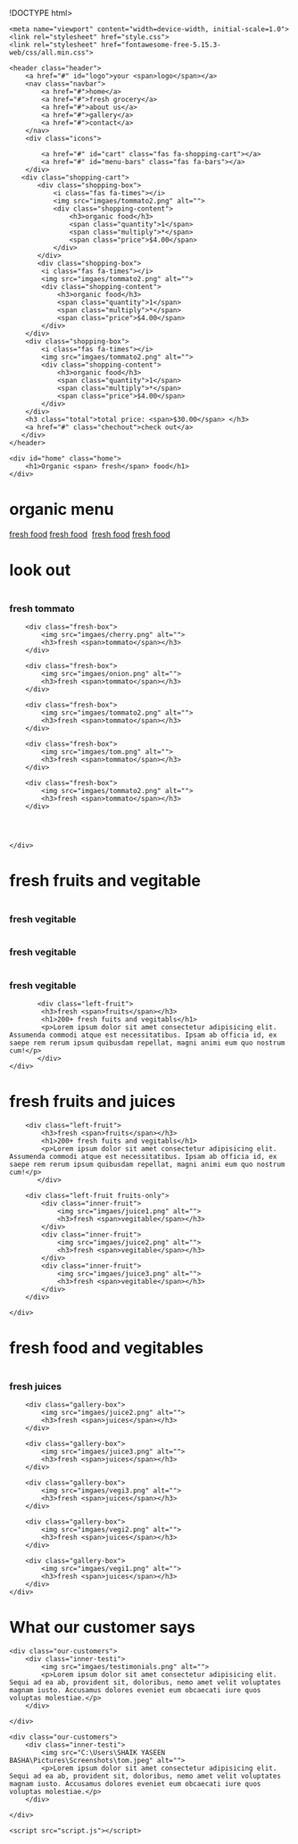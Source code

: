 !DOCTYPE html>
<html >
<head>
    
   
    <meta name="viewport" content="width=device-width, initial-scale=1.0">
    <link rel="stylesheet" href="style.css">
    <link rel="stylesheet" href="fontawesome-free-5.15.3-web/css/all.min.css">
</head>
<body>
    
    <header class="header">
        <a href="#" id="logo">your <span>logo</span></a>
        <nav class="navbar">
            <a href="#">home</a>
            <a href="#">fresh grocery</a>
            <a href="#">about us</a>
            <a href="#">gallery</a>
            <a href="#">contact</a>
        </nav>
        <div class="icons">

            <a href="#" id="cart" class="fas fa-shopping-cart"></a>
            <a href="#" id="menu-bars" class="fas fa-bars"></a>
        </div>
       <div class="shopping-cart">
           <div class="shopping-box">
               <i class="fas fa-times"></i>
               <img src="imgaes/tommato2.png" alt="">
               <div class="shopping-content">
                   <h3>organic food</h3>
                   <span class="quantity">1</span>
                   <span class="multiply">*</span>
                   <span class="price">$4.00</span>
               </div>
           </div>
           <div class="shopping-box">
            <i class="fas fa-times"></i>
            <img src="imgaes/tommato2.png" alt="">
            <div class="shopping-content">
                <h3>organic food</h3>
                <span class="quantity">1</span>
                <span class="multiply">*</span>
                <span class="price">$4.00</span>
            </div>
        </div>
        <div class="shopping-box">
            <i class="fas fa-times"></i>
            <img src="imgaes/tommato2.png" alt="">
            <div class="shopping-content">
                <h3>organic food</h3>
                <span class="quantity">1</span>
                <span class="multiply">*</span>
                <span class="price">$4.00</span>
            </div>
        </div>
        <h3 class="total">total price: <span>$30.00</span> </h3>
        <a href="#" class="chechout">check out</a>
       </div>
    </header>

    <div id="home" class="home">
        <h1>Organic <span> fresh</span> food</h1>
    </div>

<div class="organic-menu">
    <h1>organic <span>menu</span></h1>
    <div class="orgainic-inner">
        <a href="#">fresh food</a>
        <a href="#" class="freshfood">fresh food</a>
        <img src="imgaes/orange.png" alt="">
        <a href="#">fresh food</a>
        <a href="#">fresh food</a>
    </div>
</div>


<div class="fresh-food-section">
    <h1>look <span>out</span></h1>
    <div class="inner-food">
        <div class="fresh-box">
            <img src="imgaes/tommato.png" alt="">
            <h3>fresh <span>tommato</span></h3>
        </div>

        <div class="fresh-box">
            <img src="imgaes/cherry.png" alt="">
            <h3>fresh <span>tommato</span></h3>
        </div>

        <div class="fresh-box">
            <img src="imgaes/onion.png" alt="">
            <h3>fresh <span>tommato</span></h3>
        </div>

        <div class="fresh-box">
            <img src="imgaes/tommato2.png" alt="">
            <h3>fresh <span>tommato</span></h3>
        </div>

        <div class="fresh-box">
            <img src="imgaes/tom.png" alt="">
            <h3>fresh <span>tommato</span></h3>
        </div>

        <div class="fresh-box">
            <img src="imgaes/tommato2.png" alt="">
            <h3>fresh <span>tommato</span></h3>
        </div>




    </div>
</div>



<div class="fruit-vegi">
    <h1>fresh  <span>fruits and</span>  vegitable</h1>
    <div class="main-fruits">
        <div class="left-fruit fruits-only">
            <div class="inner-fruit">
                <img src="imgaes/vegi1.png" alt="">
                <h3>fresh <span>vegitable</span></h3>
            </div>
            <div class="inner-fruit">
                <img src="imgaes/vegi2.png" alt="">
                <h3>fresh <span>vegitable</span></h3>
            </div>
            <div class="inner-fruit">
                <img src="imgaes/vegi3.png" alt="">
                <h3>fresh <span>vegitable</span></h3>
            </div>
        </div>
    
           <div class="left-fruit">
            <h3>fresh <span>fruits</span></h3>
            <h1>200+ fresh fuits and vegitabls</h1>
            <p>Lorem ipsum dolor sit amet consectetur adipisicing elit. Assumenda commodi atque est necessitatibus. Ipsam ab officia id, ex saepe rem rerum ipsum quibusdam repellat, magni animi eum quo nostrum cum!</p>
           </div>
    </div>
    
</div>





<div class="fruit-vegi">
    <h1>fresh  <span>fruits and</span>  juices</h1>
    <div class="main-fruits">

        <div class="left-fruit">
            <h3>fresh <span>fruits</span></h3>
            <h1>200+ fresh fuits and vegitabls</h1>
            <p>Lorem ipsum dolor sit amet consectetur adipisicing elit. Assumenda commodi atque est necessitatibus. Ipsam ab officia id, ex saepe rem rerum ipsum quibusdam repellat, magni animi eum quo nostrum cum!</p>
           </div>

        <div class="left-fruit fruits-only">
            <div class="inner-fruit">
                <img src="imgaes/juice1.png" alt="">
                <h3>fresh <span>vegitable</span></h3>
            </div>
            <div class="inner-fruit">
                <img src="imgaes/juice2.png" alt="">
                <h3>fresh <span>vegitable</span></h3>
            </div>
            <div class="inner-fruit">
                <img src="imgaes/juice3.png" alt="">
                <h3>fresh <span>vegitable</span></h3>
            </div>
        </div>
    
    </div>
    
</div>




<div class="our-gallery">
    <h1>fresh <span>food and</span> vegitables </h1>
    <div class="inner-gallery">
        <div class="gallery-box">
            <img src="imgaes/juice1.png" alt="">
            <h3>fresh <span>juices</span></h3>
        </div>

        <div class="gallery-box">
            <img src="imgaes/juice2.png" alt="">
            <h3>fresh <span>juices</span></h3>
        </div>

        <div class="gallery-box">
            <img src="imgaes/juice3.png" alt="">
            <h3>fresh <span>juices</span></h3>
        </div>

        <div class="gallery-box">
            <img src="imgaes/vegi3.png" alt="">
            <h3>fresh <span>juices</span></h3>
        </div>

        <div class="gallery-box">
            <img src="imgaes/vegi2.png" alt="">
            <h3>fresh <span>juices</span></h3>
        </div>

        <div class="gallery-box">
            <img src="imgaes/vegi1.png" alt="">
            <h3>fresh <span>juices</span></h3>
        </div>
    </div>
</div>



<div class="testimonials">
    <h1>What <span>our customer</span> says</h1>
<div class="main-testimonial">

    <div class="our-customers">
        <div class="inner-testi">
            <img src="imgaes/testimonials.png" alt="">
            <p>Lorem ipsum dolor sit amet consectetur adipisicing elit. Sequi ad ea ab, provident sit, doloribus, nemo amet velit voluptates magnam iusto. Accusamus dolores eveniet eum obcaecati iure quos voluptas molestiae.</p>
        </div>

    </div>

    <div class="our-customers">
        <div class="inner-testi">
            <img src="C:\Users\SHAIK YASEEN BASHA\Pictures\Screenshots\tom.jpeg" alt="">
            <p>Lorem ipsum dolor sit amet consectetur adipisicing elit. Sequi ad ea ab, provident sit, doloribus, nemo amet velit voluptates magnam iusto. Accusamus dolores eveniet eum obcaecati iure quos voluptas molestiae.</p>
        </div>

    </div>
</div>

   

    
</div>






    <script src="script.js"></script>
</body>
</html>
